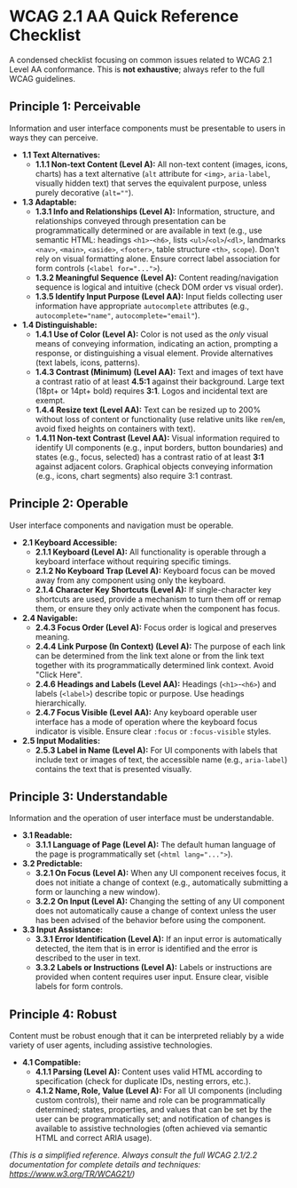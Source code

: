 # WCAG 2.1 AA Quick Reference Checklist

A condensed checklist focusing on common issues related to WCAG 2.1 Level AA conformance. This is **not exhaustive**; always refer to the full WCAG guidelines.

## Principle 1: Perceivable

Information and user interface components must be presentable to users in ways they can perceive.

*   **1.1 Text Alternatives:**
    *   **1.1.1 Non-text Content (Level A):** All non-text content (images, icons, charts) has a text alternative (`alt` attribute for `<img>`, `aria-label`, visually hidden text) that serves the equivalent purpose, unless purely decorative (`alt=""`).
*   **1.3 Adaptable:**
    *   **1.3.1 Info and Relationships (Level A):** Information, structure, and relationships conveyed through presentation can be programmatically determined or are available in text (e.g., use semantic HTML: headings `<h1>`-`<h6>`, lists `<ul>`/`<ol>`/`<dl>`, landmarks `<nav>`, `<main>`, `<aside>`, `<footer>`, table structure `<th>`, `scope`). Don't rely on visual formatting alone. Ensure correct label association for form controls (`<label for="...">`).
    *   **1.3.2 Meaningful Sequence (Level A):** Content reading/navigation sequence is logical and intuitive (check DOM order vs visual order).
    *   **1.3.5 Identify Input Purpose (Level AA):** Input fields collecting user information have appropriate `autocomplete` attributes (e.g., `autocomplete="name"`, `autocomplete="email"`).
*   **1.4 Distinguishable:**
    *   **1.4.1 Use of Color (Level A):** Color is not used as the *only* visual means of conveying information, indicating an action, prompting a response, or distinguishing a visual element. Provide alternatives (text labels, icons, patterns).
    *   **1.4.3 Contrast (Minimum) (Level AA):** Text and images of text have a contrast ratio of at least **4.5:1** against their background. Large text (18pt+ or 14pt+ bold) requires **3:1**. Logos and incidental text are exempt.
    *   **1.4.4 Resize text (Level AA):** Text can be resized up to 200% without loss of content or functionality (use relative units like `rem`/`em`, avoid fixed heights on containers with text).
    *   **1.4.11 Non-text Contrast (Level AA):** Visual information required to identify UI components (e.g., input borders, button boundaries) and states (e.g., focus, selected) has a contrast ratio of at least **3:1** against adjacent colors. Graphical objects conveying information (e.g., icons, chart segments) also require 3:1 contrast.

## Principle 2: Operable

User interface components and navigation must be operable.

*   **2.1 Keyboard Accessible:**
    *   **2.1.1 Keyboard (Level A):** All functionality is operable through a keyboard interface without requiring specific timings.
    *   **2.1.2 No Keyboard Trap (Level A):** Keyboard focus can be moved away from any component using only the keyboard.
    *   **2.1.4 Character Key Shortcuts (Level A):** If single-character key shortcuts are used, provide a mechanism to turn them off or remap them, or ensure they only activate when the component has focus.
*   **2.4 Navigable:**
    *   **2.4.3 Focus Order (Level A):** Focus order is logical and preserves meaning.
    *   **2.4.4 Link Purpose (In Context) (Level A):** The purpose of each link can be determined from the link text alone or from the link text together with its programmatically determined link context. Avoid "Click Here".
    *   **2.4.6 Headings and Labels (Level AA):** Headings (`<h1>`-`<h6>`) and labels (`<label>`) describe topic or purpose. Use headings hierarchically.
    *   **2.4.7 Focus Visible (Level AA):** Any keyboard operable user interface has a mode of operation where the keyboard focus indicator is visible. Ensure clear `:focus` or `:focus-visible` styles.
*   **2.5 Input Modalities:**
    *   **2.5.3 Label in Name (Level A):** For UI components with labels that include text or images of text, the accessible name (e.g., `aria-label`) contains the text that is presented visually.

## Principle 3: Understandable

Information and the operation of user interface must be understandable.

*   **3.1 Readable:**
    *   **3.1.1 Language of Page (Level A):** The default human language of the page is programmatically set (`<html lang="...">`).
*   **3.2 Predictable:**
    *   **3.2.1 On Focus (Level A):** When any UI component receives focus, it does not initiate a change of context (e.g., automatically submitting a form or launching a new window).
    *   **3.2.2 On Input (Level A):** Changing the setting of any UI component does not automatically cause a change of context unless the user has been advised of the behavior before using the component.
*   **3.3 Input Assistance:**
    *   **3.3.1 Error Identification (Level A):** If an input error is automatically detected, the item that is in error is identified and the error is described to the user in text.
    *   **3.3.2 Labels or Instructions (Level A):** Labels or instructions are provided when content requires user input. Ensure clear, visible labels for form controls.

## Principle 4: Robust

Content must be robust enough that it can be interpreted reliably by a wide variety of user agents, including assistive technologies.

*   **4.1 Compatible:**
    *   **4.1.1 Parsing (Level A):** Content uses valid HTML according to specification (check for duplicate IDs, nesting errors, etc.).
    *   **4.1.2 Name, Role, Value (Level A):** For all UI components (including custom controls), their name and role can be programmatically determined; states, properties, and values that can be set by the user can be programmatically set; and notification of changes is available to assistive technologies (often achieved via semantic HTML and correct ARIA usage).

*(This is a simplified reference. Always consult the full WCAG 2.1/2.2 documentation for complete details and techniques: https://www.w3.org/TR/WCAG21/)*